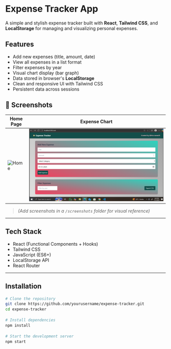 #  Expense Tracker App

A simple and stylish expense tracker built with **React**, **Tailwind CSS**, and **LocalStorage** for managing and visualizing personal expenses.

## Features

-  Add new expenses (title, amount, date)
-  View all expenses in a list format
-  Filter expenses by year
-  Visual chart display (bar graph)
-  Data stored in browser's **LocalStorage**
-  Clean and responsive UI with Tailwind CSS
-  Persistent data across sessions

## 📸 Screenshots

| Home Page | Expense Chart |
|-----------|----------------|
| ![Home](screenshots/home.png) | ![Chart](screenshots/chart.png) |

> *(Add screenshots in a `/screenshots` folder for visual reference)*

---

##  Tech Stack

- React (Functional Components + Hooks)
- Tailwind CSS
- JavaScript (ES6+)
- LocalStorage API
- React Router

---

## Installation

```bash
# Clone the repository
git clone https://github.com/yourusername/expense-tracker.git
cd expense-tracker

# Install dependencies
npm install

# Start the development server
npm start
